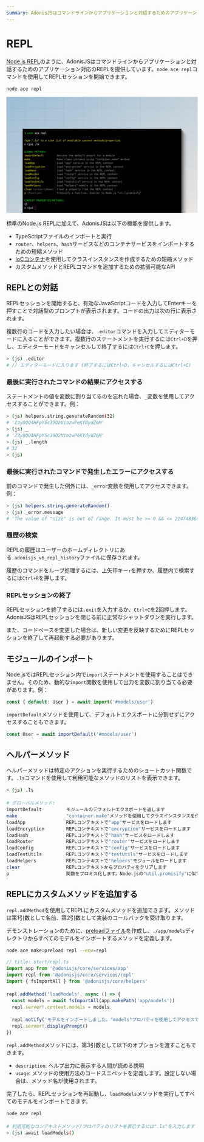 ```yaml
---
summary: AdonisJSはコマンドラインからアプリケーションと対話するためのアプリケーション対応のREPLを提供しています。
---
```


# REPL
[Node.js REPL](https://nodejs.org/api/repl.html)のように、AdonisJSはコマンドラインからアプリケーションと対話するためのアプリケーション対応のREPLを提供しています。`node ace repl`コマンドを使用してREPLセッションを開始できます。

```sh
node ace repl
```

![](../ace/ace_repl.png)

標準のNode.js REPLに加えて、AdonisJSは以下の機能を提供します。

- TypeScriptファイルのインポートと実行
- `router`、`helpers`、`hash`サービスなどのコンテナサービスをインポートするための短縮メソッド
- [IoCコンテナ](../concepts/dependency_injection.md#constructing-a-tree-of-dependencies)を使用してクラスインスタンスを作成するための短縮メソッド
- カスタムメソッドとREPLコマンドを追加するための拡張可能なAPI

## REPLとの対話
REPLセッションを開始すると、有効なJavaScriptコードを入力してEnterキーを押すことで対話型のプロンプトが表示されます。コードの出力は次の行に表示されます。

複数行のコードを入力したい場合は、`.editor`コマンドを入力してエディターモードに入ることができます。複数行のステートメントを実行するには`Ctrl+D`を押し、エディターモードをキャンセルして終了するには`Ctrl+C`を押します。

```sh
> (js) .editor
# // エディターモードに入ります (終了するにはCtrl+D、キャンセルするにはCtrl+C)
```

### 最後に実行されたコマンドの結果にアクセスする
ステートメントの値を変数に割り当てるのを忘れた場合、`_`変数を使用してアクセスすることができます。例：

```sh
> (js) helpers.string.generateRandom(32)
# 'Z3y8QQ4HFpYSc39O2UiazwPeKYdydZ6M'
> (js) _
# 'Z3y8QQ4HFpYSc39O2UiazwPeKYdydZ6M'
> (js) _.length
# 32
> (js)
```

### 最後に実行されたコマンドで発生したエラーにアクセスする
前のコマンドで発生した例外には、`_error`変数を使用してアクセスできます。例：

```sh
> (js) helpers.string.generateRandom()
> (js) _error.message
# 'The value of "size" is out of range. It must be >= 0 && <= 2147483647. Received NaN'
```

### 履歴の検索
REPLの履歴はユーザーのホームディレクトリにある`.adonisjs_v6_repl_history`ファイルに保存されます。

履歴のコマンドをループ処理するには、上矢印キー`↑`を押すか、履歴内で検索するには`Ctrl+R`を押します。

### REPLセッションの終了
REPLセッションを終了するには`.exit`を入力するか、`Ctrl+C`を2回押します。AdonisJSはREPLセッションを閉じる前に正常なシャットダウンを実行します。

また、コードベースを変更した場合は、新しい変更を反映するためにREPLセッションを終了して再起動する必要があります。

## モジュールのインポート
Node.jsではREPLセッション内で`import`ステートメントを使用することはできません。そのため、動的な`import`関数を使用して出力を変数に割り当てる必要があります。例：

```ts
const { default: User } = await import('#models/user')
```

`importDefault`メソッドを使用して、デフォルトエクスポートに分割せずにアクセスすることもできます。

```ts
const User = await importDefault('#models/user')
```

## ヘルパーメソッド
ヘルパーメソッドは特定のアクションを実行するためのショートカット関数です。`.ls`コマンドを使用して利用可能なメソッドのリストを表示できます。

```sh
> (js) .ls

# グローバルメソッド:
importDefault         モジュールのデフォルトエクスポートを返します
make                  "container.make"メソッドを使用してクラスインスタンスを作成します
loadApp               REPLコンテキストで"app"サービスをロードします
loadEncryption        REPLコンテキストで"encryption"サービスをロードします
loadHash              REPLコンテキストで"hash"サービスをロードします
loadRouter            REPLコンテキストで"router"サービスをロードします
loadConfig            REPLコンテキストで"config"サービスをロードします
loadTestUtils         REPLコンテキストで"testUtils"サービスをロードします
loadHelpers           REPLコンテキストで"helpers"モジュールをロードします
clear                 REPLコンテキストからプロパティをクリアします
p                     関数をプロミス化します。Node.jsの"util.promisify"に似ています
```

## REPLにカスタムメソッドを追加する
`repl.addMethod`を使用してREPLにカスタムメソッドを追加できます。メソッドは第1引数として名前、第2引数として実装のコールバックを受け取ります。

デモンストレーションのために、[preloadファイル](../concepts/adonisrc_file.md#preloads)を作成し、`./app/models`ディレクトリからすべてのモデルをインポートするメソッドを定義します。

```sh
node ace make:preload repl --env=repl
```

```ts
// title: start/repl.ts
import app from '@adonisjs/core/services/app'
import repl from '@adonisjs/core/services/repl'
import { fsImportAll } from '@adonisjs/core/helpers'

repl.addMethod('loadModels', async () => {
  const models = await fsImportAll(app.makePath('app/models'))
  repl.server!.context.models = models

  repl.notify('モデルをインポートしました。"models"プロパティを使用してアクセスできます')
  repl.server!.displayPrompt()
})
```

`repl.addMethod`メソッドには、第3引数として以下のオプションを渡すこともできます。

- `description`: ヘルプ出力に表示する人間が読める説明
- `usage`: メソッドの使用方法のコードスニペットを定義します。設定しない場合は、メソッド名が使用されます。

完了したら、REPLセッションを再起動し、`loadModels`メソッドを実行してすべてのモデルをインポートできます。

```sh
node ace repl

# 利用可能なコンテキストメソッド/プロパティのリストを表示するには".ls"を入力します
> (js) await loadModels()
```
